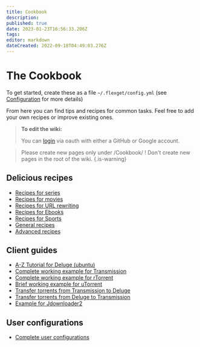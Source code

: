 ```yaml
---
title: Cookbook
description: 
published: true
date: 2023-01-23T16:56:33.206Z
tags: 
editor: markdown
dateCreated: 2022-09-18T04:49:03.276Z
---
```


# The Cookbook

To get started, create these as a file `~/.flexget/config.yml` (see [Configuration](/Configuration) for more details)

From here you can find tips and recipes for common tasks.
Feel free to add your own recipes or improve existing ones.  

>**To edit the wiki:**
>
>You can [login](/login) via oauth with either a GitHub or Google account.

> Please create new pages only under /Cookbook/ ! 
> Don't create new pages in the root of the wiki.
{.is-warning}

## Delicious recipes
- [Recipes for series](/Cookbook/Series)
- [Recipes for movies](/Cookbook/Movies)
- [Recipes for URL rewriting](/Cookbook/Urlrewrite)
- [Recipes for Ebooks](/Cookbook/SimpleEbooks)
- [Recipes for Sports](/Cookbook/Sports)
- [General recipes](/Cookbook/General)
- [Advanced recipes](/Cookbook/Advanced)

## Client guides
- [A-Z Tutorial for Deluge (ubuntu)](/Cookbook/Deluge)
- [Complete working example for Transmission ](/Cookbook/Transmission)
- [Complete working example for rTorrent](/Cookbook/rTorrent)
- [Brief working example for uTorrent](/Cookbook/uTorrent)
- [Transfer torrents from Transmission to Deluge](/Cookbook/TransmissionToDeluge)
- [Transfer torrents from Deluge to Transmission](/Cookbook/DelugeToTransmission)
- [Example for Jdownloader2](/Cookbook/Jdownloader2)

## User configurations
- [Complete user configurations](/Cookbook/Users)
